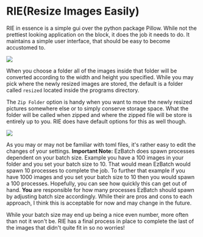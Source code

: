 # RIE(Resize Images Easily)

RIE in essence is a simple gui over the python package Pillow. While not the prettiest looking application on the block, it does the job it needs to do. It maintains a simple user interface, that should be easy to become accustomed to.

![](C:\Users\Emmett\Documents\Projects\PythonProjects\RIE\images\mainScreen.PNG)

When you choose a folder all of the images inside that folder will be converted according to the width and height you specified. While you may pick where the newly resized images are stored, the default is a folder called `resized` located inside the programs directory. 

The `Zip Folder` option is handy when you want to move the newly resized pictures somewhere else or to simply conserve storage space. What the folder will be called when zipped and where the zipped file will be store is entirely up to you.  RIE does have default options for this as well though.

![](C:\Users\Emmett\Documents\Projects\PythonProjects\RIE\images\settings.PNG)

As you may or may not be familiar with toml files, it's rather easy to edit the changes of your settings. **Important Note:** EzBatch does spawn processes dependent on your batch size. Example you have a 100 images in your folder and you set your batch size to 10. That would mean EzBatch would spawn 10 processes to complete the job. To further that example if you have 1000 images and you set your batch size to 10 then you would spawn a 100 processes. Hopefully, you can see how quickly this can get out of hand. **You** are responsible for how many processes EzBatch should spawn by adjusting batch size accordingly. While their are pros and cons to each approach, I think this is acceptable for now and may change in the future.

While your batch size may end up being a nice even number, more often than not it won't be. RIE has a final process in place to complete the last of the images that didn't quite fit in so no worries!